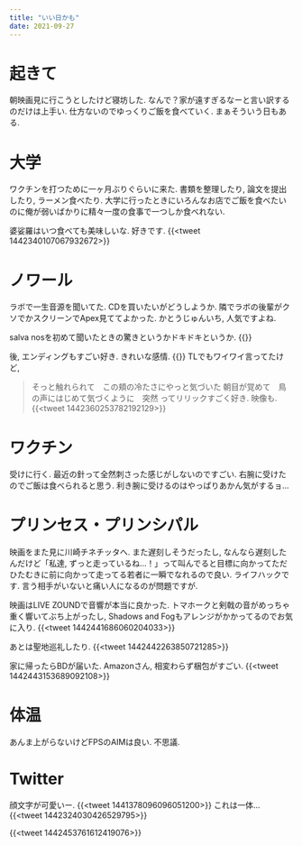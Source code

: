 ```yaml
---
title: "いい日かも"
date: 2021-09-27
---
```


# 起きて
朝映画見に行こうとしたけど寝坊した. なんで？家が遠すぎるなーと言い訳するのだけは上手い. 仕方ないのでゆっくりご飯を食べていく. まぁそういう日もある.

# 大学
ワクチンを打つために一ヶ月ぶりぐらいに来た. 書類を整理したり, 論文を提出したり, ラーメン食べたり. 大学に行ったときにいろんなお店でご飯を食べたいのに俺が弱いばかりに精々一度の食事で一つしか食べれない.

婆娑羅はいつ食べても美味しいな. 好きです.
{{<tweet 1442340107067932672>}}

# ノワール
ラボで一生音源を聞いてた. CDを買いたいがどうしようか. 隣でラボの後輩がクソでかスクリーンでApex見ててよかった. かとうじゅんいち, 人気ですよね.

salva nosを初めて聞いたときの驚きというかドキドキというか.
{{<spotify track="18O8R1Uo087d4f46ujIpjG">}}

後, エンディングもすごい好き. きれいな感情.
{{<spotify track="4EpM25Upuak4kYX4ERwUdr">}}
TLでもワイワイ言ってたけど, 
> そっと触れられて　この頬の冷たさにやっと気づいた 朝目が覚めて　鳥の声にはじめて気づくように　突然
ってリリックすごく好き. 映像も.
{{<tweet 1442360253782192129>}}

# ワクチン
受けに行く. 最近の針って全然刺さった感じがしないのですごい. 右腕に受けたのでご飯は食べられると思う. 利き腕に受けるのはやっぱりあかん気がするョ...

# プリンセス・プリンシパル
映画をまた見に川崎チネチッタへ. また遅刻しそうだったし, なんなら遅刻したんだけど「私達, ずっと走っているね...！」って叫んでると目標に向かってただひたむきに前に向かって走ってる若者に一瞬でなれるので良い. ライフハックです. 言う相手がいないと痛い人になるのが問題ですが.

映画はLIVE ZOUNDで音響が本当に良かった. トマホークと剣戟の音がめっちゃ重く響いてぶち上がったし, Shadows and Fogもアレンジがかかってるのでお気に入り.
{{<tweet 1442441686060204033>}}

あとは聖地巡礼したり.
{{<tweet 1442442263850721285>}}

家に帰ったらBDが届いた. Amazonさん, 相変わらず梱包がすごい.
{{<tweet 1442443153689092108>}}

# 体温
あんま上がらないけどFPSのAIMは良い. 不思議.
# Twitter
顔文字が可愛いー.
{{<tweet 1441378096096051200>}}
これは一体...
{{<tweet 1442324030426529795>}}

{{<tweet 1442453761612419076>}}